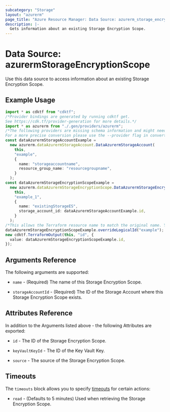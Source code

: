 ```yaml
---
subcategory: "Storage"
layout: "azurerm"
page_title: "Azure Resource Manager: Data Source: azurerm_storage_encryption_scope"
description: |-
  Gets information about an existing Storage Encryption Scope.
---
```


# Data Source: azurermStorageEncryptionScope

Use this data source to access information about an existing Storage Encryption Scope.

## Example Usage

```typescript
import * as cdktf from "cdktf";
/*Provider bindings are generated by running cdktf get.
See https://cdk.tf/provider-generation for more details.*/
import * as azurerm from "./.gen/providers/azurerm";
/*The following providers are missing schema information and might need manual adjustments to synthesize correctly: azurerm.
For a more precise conversion please use the --provider flag in convert.*/
const dataAzurermStorageAccountExample =
  new azurerm.dataAzurermStorageAccount.DataAzurermStorageAccount(
    this,
    "example",
    {
      name: "storageaccountname",
      resource_group_name: "resourcegroupname",
    }
  );
const dataAzurermStorageEncryptionScopeExample =
  new azurerm.dataAzurermStorageEncryptionScope.DataAzurermStorageEncryptionScope(
    this,
    "example_1",
    {
      name: "existingStorageES",
      storage_account_id: dataAzurermStorageAccountExample.id,
    }
  );
/*This allows the Terraform resource name to match the original name. You can remove the call if you don't need them to match.*/
dataAzurermStorageEncryptionScopeExample.overrideLogicalId("example");
new cdktf.TerraformOutput(this, "id", {
  value: dataAzurermStorageEncryptionScopeExample.id,
});

```

## Arguments Reference

The following arguments are supported:

*   `name` - (Required) The name of this Storage Encryption Scope.

*   `storageAccountId` - (Required) The ID of the Storage Account where this Storage Encryption Scope exists.

## Attributes Reference

In addition to the Arguments listed above - the following Attributes are exported:

*   `id` - The ID of the Storage Encryption Scope.

*   `keyVaultKeyId` - The ID of the Key Vault Key.

*   `source` - The source of the Storage Encryption Scope.

## Timeouts

The `timeouts` block allows you to specify [timeouts](https://www.terraform.io/language/resources/syntax#operation-timeouts) for certain actions:

* `read` - (Defaults to 5 minutes) Used when retrieving the Storage Encryption Scope.

